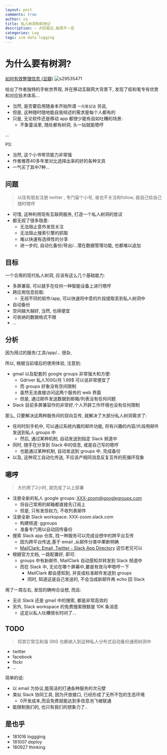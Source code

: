 ```yaml
---
layout: post
comments: true
author: zq
title: 私人树洞构筑快记
description: ~ 大妈笔记,每周不一定
categories: Log
tags: scm data logging
---
```


# 为什么要有树洞?

[如何有效整理信息 (豆瓣)](https://book.douban.com/subject/27131763/)
![s29535471](https://img3.doubanio.com/view/subject/l/public/s29535471.jpg)

给出了作者独特的手帐世界观, 并在移动互联网大背景下, 
发现了纸和笔专有优势和对应技术体系...

- 当然, 是否要启用随身本开始所谓 `一元笔记法` 另说,
- 但是, 这种随时随地能自我倾述的需求是每个人都有的
- 只是, 无论软件还是移动 app 都很少能有自如吐糟的场景:
    + 不象童话里, 随处都有树洞, 头一钻就能嗯哼

...

<!--more-->

PS:

- 当然, 这个小书带货能力非常强
- 作者推荐40多年里对比选择出来的好的各种文具
- 一气买了其中7种...

## 问题
> 以往有朋友注册 twitter , 专门留个小号, 谁也不关注和follow, 就自己给自己随时嗯哼

- 可惜, 这种利用现有互联网服务, 打造一个私人树洞的尝试
- 都无视了很多隐患:
    + 无法阻止意外发现关注
    + 无法阻止搜索引擎的抓取
    + 难以快速有选择性的分享
    + 进一步的, 自动化备份/导出/...潜在数据管理功能, 也都难以追加


## 目标

一个合用的现代私人树洞, 应该有这么几个基础能力:

- 多屏兼容, 可以就手在任何一种智能设备上进行嗯哼
- 跨应用信息拾取:
    + 无视不同的软件/app, 可以快速将中意的片段提取丢到私人树洞中
- 自动备份
- 空间越大越好, 当然, 也得便宜
- 可收纳的数据格式不限
- ...

## 分析

因为用过的服务/工具/app/... 很杂, 

所以, 根据当前墙后的使用体验, 注意到:

- gmail 以及配套的 google groups 非常强大和方便:
    + Gdriver 私人100G/月 1.99$ 可以说非常便宜了
    + 而 groups 好象没有空间限制
    + 虽然无法直接访问这两个服务的 web 界面
    + 但是, 通过邮件发送数据到邮箱/列表没有任何问题
- Slack 目前多屏兼容作的非常好,个人开辟工作环境也没有任何限制

那么, 只要解决这两种服务间的双向互传, 就解决了大部分私人树洞需求了:

- 任何时刻手机中, 可以通过系统内置的邮件功能, 将有兴趣的内容/片段用邮件发送到私人 groups 中
    + 然后, 通过某种机制, 自动发送到指定 Slack 频道中
- 同时, 随手在分享到 Slack 中的信息, 或是自己写的嗯哼
    + 也能通过某种机制, 自动发送到 groups 中, 完成备份
- 以及, 这种双工自动化传送, 不应该产相同消息反复互传的死循环现象


## 嗯哼
> 大约用了2小时, 就完成了以上部署

- 注册全新的私人 google groups: XXX-zoom@googlegroups.com
    + 将自己常用的邮箱都直接先订阅上
    + 但是, 只有发信权力, 不收列表邮件
- 注册全新 Slack workspace: XXX-zoom.slack.com
    + 构建频道: ggroups
    + 准备专门用以自动回传备份
- 搜索 Slack app 仓库, 找一种服务可以完成设想中的跨平台互传
    + 因为跨平台传送,基于 email ,从邮件分类中果断明确
    + [MailClark: Email, Twitter - Slack App Directory](https://quietzoom.slack.com/apps/A0JUW1X96-mailclark-email-twitter?next_id=0) 这位老兄可以
- 根据官方文档, 一路配置好, 即可:
    + groups 中有新邮件, MailClark 自动感知并转发到 Slack 频道中
    + 而在 Slack 中, 无论在哪个屏幕中,嘦是有效马甲嗯哼一下
        * MailClark 都会感知到, 并变成标准邮件发送到 groups
        * 同时, 知道这是自己发送的, 不会当成新邮件再 echo 回 Slack


用了一周左右, 发现的确吻合设想, 而且:

- 无论 Slack 还是 gmail 中的搜索, 都是非常高效的
- 另外, Slack workspace 的免费搜索限额是 10K 条消息
    + 这足以私人吐糟很长时间了...

## TODO

> 将其它常见和谐 SNS 也都纳入到这种私人分布式自动备份通用树洞中

- twitter
- facebook
- flickr
- ...


简单的说:

- 以 email 为协议,能简洁的打通各种服务的次元壁
- 类似 Slack 协同工具, 因为开放接口, 已经形成了无所不包的生态环境
    + 0开发成本,而且免费就能达到多信息池飞棱联通
- 能限制我们的, 也只有我们的想象力了..


## 是也乎

- 181016 loggging
- 181007 deploy
- 180927 thinking







